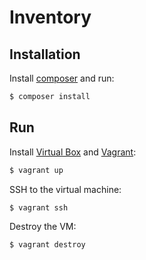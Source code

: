 # Inventory

## Installation

Install [composer](http://getcomposer.org/doc/00-intro.md) and run:

```bash
$ composer install
```

## Run

Install [Virtual Box](https://www.virtualbox.org/wiki/Downloads) and [Vagrant](http://www.vagrantup.com/):

```bash
$ vagrant up
```

SSH to the virtual machine:

```bash
$ vagrant ssh
```

Destroy the VM:

```bash
$ vagrant destroy
```
